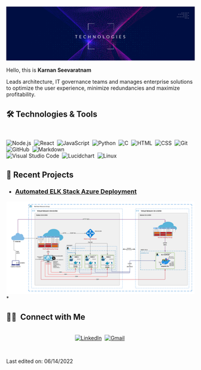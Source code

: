 ![](images/tech.png)
<br>

Hello, this is **Karnan Seevaratnam**

Leads architecture, IT governance teams and manages enterprise solutions to optimize the user experience, minimize redundancies and maximize profitability.
<br/>
## 🛠 Technologies & Tools
<br/>

![Node.js](https://img.shields.io/badge/-Node.js-05122A?style=flat&logo=node.js)&nbsp;
![React](https://img.shields.io/badge/-React-05122A?style=flat&logo=react)&nbsp;
![JavaScript](https://img.shields.io/badge/-JavaScript-05122A?style=flat&logo=javascript)&nbsp;
![Python](https://img.shields.io/badge/-Python-05122A?style=flat&logo=python)&nbsp;
![C](https://img.shields.io/badge/-C-05122A?style=flat&logo=C&logoColor=A8B9CC)&nbsp;
![HTML](https://img.shields.io/badge/-HTML-05122A?style=flat&logo=HTML5)&nbsp;
![CSS](https://img.shields.io/badge/-CSS-05122A?style=flat&logo=CSS3&logoColor=1572B6)&nbsp;
![Git](https://img.shields.io/badge/-Git-05122A?style=flat&logo=git)&nbsp;
![GitHub](https://img.shields.io/badge/-GitHub-05122A?style=flat&logo=github)&nbsp;
![Markdown](https://img.shields.io/badge/-Markdown-05122A?style=flat&logo=markdown)\
![Visual Studio Code](https://img.shields.io/badge/-Visual%20Studio%20Code-05122A?style=flat&logo=visual-studio-code&logoColor=007ACC)&nbsp;
![Lucidchart](https://img.shields.io/badge/-Lucidchart-05122A?style=flat&logo=lucidchart)&nbsp;
![Linux](https://img.shields.io/badge/OS-Linux-informational?style=flat&logo=linux)
<br/>

## 📝 Recent Projects

* ### [Automated ELK Stack Azure Deployment](https://github.com/seevaratnam/elk-server)
<img src="images/elk-final-diagram.png"/>
* 


## 🤝🏻 &nbsp;Connect with Me

<p align="center">
<br>
<a href="https://www.linkedin.com/in/karnan/"><img src="https://img.shields.io/badge/linkedin-%230077B5.svg?&style=for-the-badge&logo=linkedin&logoColor=white" alt="LinkedIn" /></a>&nbsp;
<a href="mailto:karnan@thambu.ca?subject=Hola%20Jiji"><img src="https://img.shields.io/badge/gmail-%23D14836.svg?&style=for-the-badge&logo=gmail&logoColor=white" alt="Gmail"/></a>&nbsp;
</p>

<br/>


Last edited on: 06/14/2022
